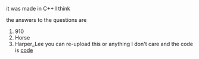 it was made in C++ I think

the answers to the questions are
1. 910
2. Horse
3. Harper_Lee
you can re-upload this or anything I don't care and the code is [code](https://github.com/thedoctorisCool/strange-quiz-game-I-made/blob/main/code)
